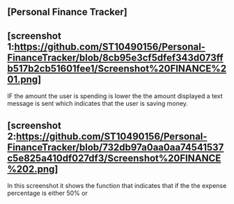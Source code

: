 [Personal Finance Tracker]
------
[screenshot 1:https://github.com/ST10490156/Personal-FinanceTracker/blob/8cb95e3cf5dfef343d073ffb517b2cb51601fee1/Screenshot%20FINANCE%201.png]
----
IF the amount the user is spending is lower the the amount displayed a text message is sent which indicates that the user is saving money.

[screenshot 2:https://github.com/ST10490156/Personal-FinanceTracker/blob/732db97a0aa0aa74541537c5e825a410df027df3/Screenshot%20FINANCE%202.png]
----
In this screenshot it shows the function that indicates that if the the expense percentage is either 50% or 


